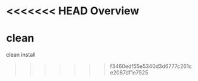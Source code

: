 <<<<<<< HEAD
Overview
=======
# clean
clean install 
>>>>>>> f3460edf55e5340d3d6777c261ce2087df1e7525
